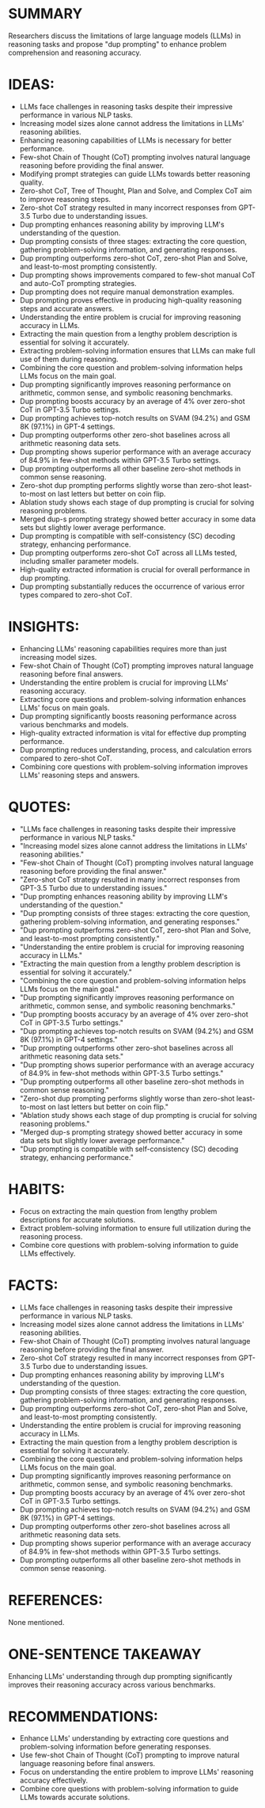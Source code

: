 # SUMMARY
Researchers discuss the limitations of large language models (LLMs) in reasoning tasks and propose "dup prompting" to enhance problem comprehension and reasoning accuracy.

# IDEAS:
- LLMs face challenges in reasoning tasks despite their impressive performance in various NLP tasks.
- Increasing model sizes alone cannot address the limitations in LLMs' reasoning abilities.
- Enhancing reasoning capabilities of LLMs is necessary for better performance.
- Few-shot Chain of Thought (CoT) prompting involves natural language reasoning before providing the final answer.
- Modifying prompt strategies can guide LLMs towards better reasoning quality.
- Zero-shot CoT, Tree of Thought, Plan and Solve, and Complex CoT aim to improve reasoning steps.
- Zero-shot CoT strategy resulted in many incorrect responses from GPT-3.5 Turbo due to understanding issues.
- Dup prompting enhances reasoning ability by improving LLM's understanding of the question.
- Dup prompting consists of three stages: extracting the core question, gathering problem-solving information, and generating responses.
- Dup prompting outperforms zero-shot CoT, zero-shot Plan and Solve, and least-to-most prompting consistently.
- Dup prompting shows improvements compared to few-shot manual CoT and auto-CoT prompting strategies.
- Dup prompting does not require manual demonstration examples.
- Dup prompting proves effective in producing high-quality reasoning steps and accurate answers.
- Understanding the entire problem is crucial for improving reasoning accuracy in LLMs.
- Extracting the main question from a lengthy problem description is essential for solving it accurately.
- Extracting problem-solving information ensures that LLMs can make full use of them during reasoning.
- Combining the core question and problem-solving information helps LLMs focus on the main goal.
- Dup prompting significantly improves reasoning performance on arithmetic, common sense, and symbolic reasoning benchmarks.
- Dup prompting boosts accuracy by an average of 4% over zero-shot CoT in GPT-3.5 Turbo settings.
- Dup prompting achieves top-notch results on SVAM (94.2%) and GSM 8K (97.1%) in GPT-4 settings.
- Dup prompting outperforms other zero-shot baselines across all arithmetic reasoning data sets.
- Dup prompting shows superior performance with an average accuracy of 84.9% in few-shot methods within GPT-3.5 Turbo settings.
- Dup prompting outperforms all other baseline zero-shot methods in common sense reasoning.
- Zero-shot dup prompting performs slightly worse than zero-shot least-to-most on last letters but better on coin flip.
- Ablation study shows each stage of dup prompting is crucial for solving reasoning problems.
- Merged dup-s prompting strategy showed better accuracy in some data sets but slightly lower average performance.
- Dup prompting is compatible with self-consistency (SC) decoding strategy, enhancing performance.
- Dup prompting outperforms zero-shot CoT across all LLMs tested, including smaller parameter models.
- High-quality extracted information is crucial for overall performance in dup prompting.
- Dup prompting substantially reduces the occurrence of various error types compared to zero-shot CoT.

# INSIGHTS:
- Enhancing LLMs' reasoning capabilities requires more than just increasing model sizes.
- Few-shot Chain of Thought (CoT) prompting improves natural language reasoning before final answers.
- Understanding the entire problem is crucial for improving LLMs' reasoning accuracy.
- Extracting core questions and problem-solving information enhances LLMs' focus on main goals.
- Dup prompting significantly boosts reasoning performance across various benchmarks and models.
- High-quality extracted information is vital for effective dup prompting performance.
- Dup prompting reduces understanding, process, and calculation errors compared to zero-shot CoT.
- Combining core questions with problem-solving information improves LLMs' reasoning steps and answers.

# QUOTES:
- "LLMs face challenges in reasoning tasks despite their impressive performance in various NLP tasks."
- "Increasing model sizes alone cannot address the limitations in LLMs' reasoning abilities."
- "Few-shot Chain of Thought (CoT) prompting involves natural language reasoning before providing the final answer."
- "Zero-shot CoT strategy resulted in many incorrect responses from GPT-3.5 Turbo due to understanding issues."
- "Dup prompting enhances reasoning ability by improving LLM's understanding of the question."
- "Dup prompting consists of three stages: extracting the core question, gathering problem-solving information, and generating responses."
- "Dup prompting outperforms zero-shot CoT, zero-shot Plan and Solve, and least-to-most prompting consistently."
- "Understanding the entire problem is crucial for improving reasoning accuracy in LLMs."
- "Extracting the main question from a lengthy problem description is essential for solving it accurately."
- "Combining the core question and problem-solving information helps LLMs focus on the main goal."
- "Dup prompting significantly improves reasoning performance on arithmetic, common sense, and symbolic reasoning benchmarks."
- "Dup prompting boosts accuracy by an average of 4% over zero-shot CoT in GPT-3.5 Turbo settings."
- "Dup prompting achieves top-notch results on SVAM (94.2%) and GSM 8K (97.1%) in GPT-4 settings."
- "Dup prompting outperforms other zero-shot baselines across all arithmetic reasoning data sets."
- "Dup prompting shows superior performance with an average accuracy of 84.9% in few-shot methods within GPT-3.5 Turbo settings."
- "Dup prompting outperforms all other baseline zero-shot methods in common sense reasoning."
- "Zero-shot dup prompting performs slightly worse than zero-shot least-to-most on last letters but better on coin flip."
- "Ablation study shows each stage of dup prompting is crucial for solving reasoning problems."
- "Merged dup-s prompting strategy showed better accuracy in some data sets but slightly lower average performance."
- "Dup prompting is compatible with self-consistency (SC) decoding strategy, enhancing performance."

# HABITS:
- Focus on extracting the main question from lengthy problem descriptions for accurate solutions.
- Extract problem-solving information to ensure full utilization during the reasoning process.
- Combine core questions with problem-solving information to guide LLMs effectively.

# FACTS:
- LLMs face challenges in reasoning tasks despite their impressive performance in various NLP tasks.
- Increasing model sizes alone cannot address the limitations in LLMs' reasoning abilities.
- Few-shot Chain of Thought (CoT) prompting involves natural language reasoning before providing the final answer.
- Zero-shot CoT strategy resulted in many incorrect responses from GPT-3.5 Turbo due to understanding issues.
- Dup prompting enhances reasoning ability by improving LLM's understanding of the question.
- Dup prompting consists of three stages: extracting the core question, gathering problem-solving information, and generating responses.
- Dup prompting outperforms zero-shot CoT, zero-shot Plan and Solve, and least-to-most prompting consistently.
- Understanding the entire problem is crucial for improving reasoning accuracy in LLMs.
- Extracting the main question from a lengthy problem description is essential for solving it accurately.
- Combining the core question and problem-solving information helps LLMs focus on the main goal.
- Dup prompting significantly improves reasoning performance on arithmetic, common sense, and symbolic reasoning benchmarks.
- Dup prompting boosts accuracy by an average of 4% over zero-shot CoT in GPT-3.5 Turbo settings.
- Dup prompting achieves top-notch results on SVAM (94.2%) and GSM 8K (97.1%) in GPT-4 settings.
- Dup prompting outperforms other zero-shot baselines across all arithmetic reasoning data sets.
- Dup prompting shows superior performance with an average accuracy of 84.9% in few-shot methods within GPT-3.5 Turbo settings.
- Dup prompting outperforms all other baseline zero-shot methods in common sense reasoning.

# REFERENCES:
None mentioned.

# ONE-SENTENCE TAKEAWAY
Enhancing LLMs' understanding through dup prompting significantly improves their reasoning accuracy across various benchmarks.

# RECOMMENDATIONS:
- Enhance LLMs' understanding by extracting core questions and problem-solving information before generating responses.
- Use few-shot Chain of Thought (CoT) prompting to improve natural language reasoning before final answers.
- Focus on understanding the entire problem to improve LLMs' reasoning accuracy effectively.
- Combine core questions with problem-solving information to guide LLMs towards accurate solutions.
